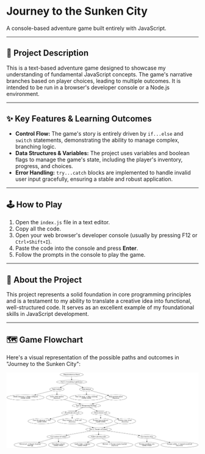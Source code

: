# Journey to the Sunken City

A console-based adventure game built entirely with JavaScript.

---

## 📖 Project Description
This is a text-based adventure game designed to showcase my understanding of fundamental JavaScript concepts. The game's narrative branches based on player choices, leading to multiple outcomes. It is intended to be run in a browser's developer console or a Node.js environment.

---

## ✨ Key Features & Learning Outcomes
* **Control Flow:** The game's story is entirely driven by `if...else` and `switch` statements, demonstrating the ability to manage complex, branching logic.
* **Data Structures & Variables:** The project uses variables and boolean flags to manage the game's state, including the player's inventory, progress, and choices.
* **Error Handling:** `try...catch` blocks are implemented to handle invalid user input gracefully, ensuring a stable and robust application.

---

## 🕹️ How to Play
1.  Open the `index.js` file in a text editor.
2.  Copy all the code.
3.  Open your web browser's developer console (usually by pressing F12 or `Ctrl+Shift+I`).
4.  Paste the code into the console and press **Enter**.
5.  Follow the prompts in the console to play the game.

---

## 🚀 About the Project
This project represents a solid foundation in core programming principles and is a testament to my ability to translate a creative idea into functional, well-structured code. It serves as an excellent example of my foundational skills in JavaScript development.

---

## 🗺️ Game Flowchart
Here's a visual representation of the possible paths and outcomes in "Journey to the Sunken City":

![Game Flowchart](images/flowchart.png)
